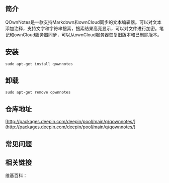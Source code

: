 ## 简介

QOwnNotes是一款支持Markdown和ownCloud同步的文本编辑器。可以对文本添加注释，支持文字和字符串搜索，搜索结果高亮显示，可以对文件进行加密。笔记和ownCloud服务器同步，可以从ownCloud服务器恢复旧版本和已删除版本。

## 安装

`sudo apt-get install qownnotes`

## 卸载

`sudo apt-get remove qownnotes`

## 仓库地址

[http://packages.deepin.com/deepin/pool/main/q/qownnotes/](http://packages.deepin.com/deepin/pool/main/q/qownnotes/)


## 常见问题


## 相关链接

维基百科：